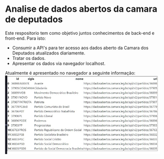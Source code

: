 # Analise de dados abertos da camara de deputados

Este respositorio tem como objetivo juntos conhecimentos de back-end e front-end. Para isto:

- Consumir a API's para ter acesso aos dados aberto da Camara dos Deputados atualizados diariamente.
- Tratar os dados.
- Apresentar os dados via navegador localhost.

Atualmente é apresentado no navegador a seguinte informação:
![first image](first_dataframe_flask.jpg)
